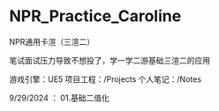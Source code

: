 # NPR_Practice_Caroline
NPR通用卡渲（三渲二）

笔试面试压力导致不想投了，学一学二游基础三渲二的应用

游戏引擎：UE5
项目工程：/Projects
个人笔记：/Notes

9/29/2024 ： 01.基础二值化
